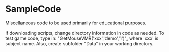 # SampleCode

Miscellaneous code to be used primarily for educational purposes.

If downloading scripts, change directory information in code as needed. To test game code, type in: "GetMouseVMR('xxx','demo','1')", where 'xxx' is subject name. Also, create subfolder "Data" in your working directory. 
